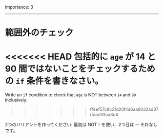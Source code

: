importance: 3

---

# 範囲外のチェック

<<<<<<< HEAD
包括的に `age` が 14 と 90 間ではないことをチェックするための `if` 条件を書きなさい。
=======
Write an `if` condition to check that `age` is NOT between `14` and `90` inclusively.
>>>>>>> ff4ef57c8c2fd20f4a6aa9032ad37ddac93aa3c4

2つのバリアントを作ってください: 最初は NOT `!` を使い、2つ目は -- それなしです。
